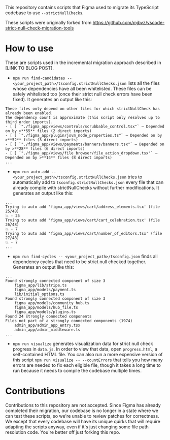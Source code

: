 This repository contains scripts that Figma used to migrate its TypeScript codebase to use `--strictNullChecks`.

These scripts were originally forked from https://github.com/mjbvz/vscode-strict-null-check-migration-tools

# How to use

These are scripts used in the incremental migration approach described in [LINK TO BLOG POST].

- `npm run find-candidates -- <your_project_path>/tsconfig.strictNullChecks.json` lists all the files whose dependencies have all been whitelisted. These files can be safely whitelisted too (once their strict null check errors have been fixed). It generates an output like this:

```
These files only depend on other files for which strictNullCheck has already been enabled.
The dependency count is approximate (this script only resolves up to third order imports).
- [ ] `"./figma_app/views/controls/scrubbable_control.tsx"` — Depended on by >**55** files (2 direct imports)
- [ ] `"./figma_app/plugin/jsvm_node_properties.ts"` — Depended on by >**52** files (3 direct imports)
- [ ] `"./figma_app/views/payments/banners/banners.tsx"` — Depended on by >**28** files (6 direct imports)
- [ ] `"./figma_app/views/file_browser/file_action_dropdown.tsx"` — Depended on by >**14** files (8 direct imports)
...
```

- `npm run auto-add -- <your_project_path>/tsconfig.strictNullChecks.json` tries to automatically add to `tsconfig.strictNullChecks.json` every file that can already compile with strictNullChecks without further modifications. It generates an output like this:

```
...
Trying to auto add 'figma_app/views/cart/address_elements.tsx' (file 25/48)
💥 - 25
Trying to auto add 'figma_app/views/cart/cart_celebration.tsx' (file 26/48)
💥 - 7
Trying to auto add 'figma_app/views/cart/number_of_editors.tsx' (file 27/48)
💥 - 7
...
```

- `npm run find-cycles -- <your_project_path>/tsconfig.json` finds all dependency cycles that need to be strict null checked together. Generates an output like this:

```
...
Found strongly connected component of size 3
    figma_app/lib/stripe.ts
    figma_app/models/payment.ts
    lib/initial_options.ts
Found strongly connected component of size 3
    figma_app/models/community_hub.ts
    figma_app/models/hub_file.ts
    figma_app/models/plugins.ts
Found 24 strongly connected components
Files not part of a strongly connected components (1974)
    admin_app/admin_app_entry.tsx
    admin_app/admin_middleware.ts
...
```

- `npm run visualize` generates visualization data for strict null check progress in `data.js`. In order to view that data, open `progress.html`, a self-contained HTML file. You can also run a more expensive version of this script `npm run visualize -- --countErrors` that tells you how many errors are needed to fix each eligible file, though it takes a long time to run because it needs to compile the codebase multiple times.

# Contributions

Contributions to this repository are not accepted. Since Figma has already completed their migration, our codebase is no longer in a state where we can test these scripts, so we're unable to review patches for correctness. We except that every codebase will have its unique quirks that will require adapting the scripts anyway, even if it's just changing some file path resolution code. You're better off just forking this repo.